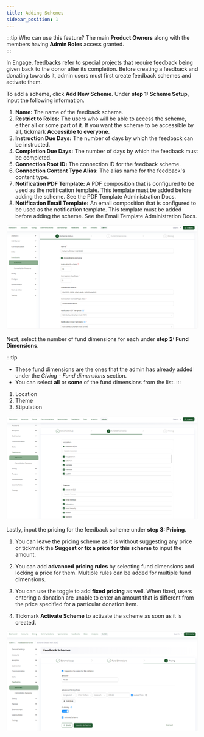 ```yaml
---
title: Adding Schemes
sidebar_position: 1
---
```


:::tip Who can use this feature?
The main **Product Owners** along with the members having **Admin Roles** access granted.  
:::

In Engage, feedbacks refer to special projects that require feedback being given back to the donor after its completion. Before creating a feedback and donating towards it, admin users must first create feedback schemes and activate them.

To add a scheme, click **Add New Scheme**. Under **step 1: Scheme Setup**, input the following information.

1. **Name:** The name of the feedback scheme.
2. **Restrict to Roles:** The users who will be able to access the scheme, either all or some part of it. If you want the scheme to be accessible by all, tickmark **Accessible to everyone**.
3. **Instruction Due Days:** The number of days by which the feedback can be instructed. 
4. **Completion Due Days:** The number of days by which the feedback must be completed.
5. **Connection Root ID:** The connection ID for the feedback scheme.
6. **Connection Content Type Alias:** The alias name for the feedback's content type.
7. **Notification PDF Template:** A PDF composition that is configured to be used as the notification template. This template must be added before adding the scheme. See the PDF Template Administration Docs.
8. **Notification Email Template:** An email composition that is configured to be used as the notification template. This template must be added before adding the scheme. See the Email Template Administration Docs.

![Step 1](./step-1.png)

Next, select the number of fund dimensions for each under **step 2: Fund Dimensions**.

:::tip
- These fund dimensions are the ones that the admin has already added under the *Giving - Fund dimensions* section.
- You can select **all** or **some** of the fund dimensions from the list. 
:::

1. Location
2. Theme
3. Stipulation

![Step 2](./step-2.png)

Lastly, input the pricing for the feedback scheme under **step 3: Pricing**. 

1. You can leave the pricing scheme as it is without suggesting any price or tickmark the **Suggest or fix a price for this scheme** to input the amount. 

2. You can add **advanced pricing rules** by selecting fund dimensions and locking a price for them. Multiple rules can be added for multiple fund dimensions.

3. You can use the toggle to add **fixed pricing** as well. When fixed, users entering a donation are unable to enter an amount that is different from the price specified for a particular donation item. 

4. Tickmark **Activate Scheme** to activate the scheme as soon as it is created.

![Step 3](./step-3.png)
